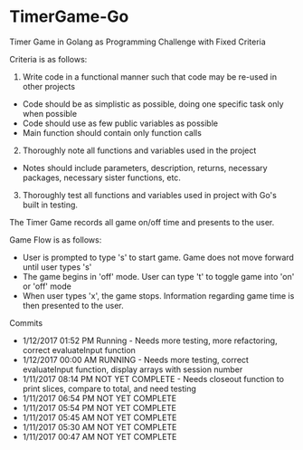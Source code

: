 # TimerGame-Go
Timer Game in Golang as Programming Challenge with Fixed Criteria

Criteria is as follows:

1.  Write code in a functional manner such that code may be re-used in other projects
  * Code should be as simplistic as possible, doing one specific task only when possible
  * Code should use as few public variables as possible
  * Main function should contain only function calls
2.  Thoroughly note all functions and variables used in the project
  * Notes should include parameters, description, returns, necessary packages, necessary sister functions, etc.
3.  Thoroughly test all functions and variables used in project with Go's built in testing.

The Timer Game records all game on/off time and presents to the user.

Game Flow is as follows:
* User is prompted to type 's' to start game.  Game does not move forward until user types 's'
* The game begins in 'off' mode.  User can type 't' to toggle game into 'on' or 'off' mode
* When user types 'x', the game stops.  Information regarding game time is then presented to the user.

Commits
* 1/12/2017 01:52 PM Running          - Needs more testing, more refactoring, correct evaluateInput function
* 1/12/2017 00:00 AM RUNNING          - Needs more testing, correct evaluateInput function, display arrays with session number
* 1/11/2017 08:14 PM NOT YET COMPLETE - Needs closeout function to print slices, compare to total, and need testing
* 1/11/2017 06:54 PM NOT YET COMPLETE
* 1/11/2017 05:54 PM NOT YET COMPLETE
* 1/11/2017 05:45 AM NOT YET COMPLETE
* 1/11/2017 05:30 AM NOT YET COMPLETE
* 1/11/2017 00:47 AM NOT YET COMPLETE
